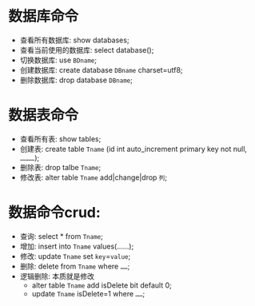 # 数据库命令
- 查看所有数据库: show databases;
- 查看当前使用的数据库: select database();
- 切换数据库: use `BDname`;
- 创建数据库: create database `DBname` charset=utf8;
- 删除数据库: drop database `DBname`;


# 数据表命令
- 查看所有表: show tables;
- 创建表: create table `Tname` (id int auto_increment primary key not null, `…………`);
- 删除表: drop talbe `Tname`;
- 修改表: alter table `Tname` add|change|drop `列`;


# 数据命令crud:
- 查询: select * from `Tname`;
- 增加: insert into `Tname` values(……);
- 修改: update `Tname` set `key`=`value`;
- 删除: delete from `Tname` where `……`;
- 逻辑删除: 本质就是修改
    - alter table `Tname` add isDelete bit default 0;
    - update `Tname` isDelete=1 where `……`;
    





